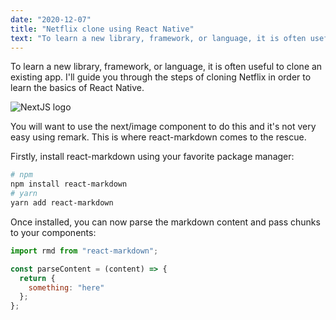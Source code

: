 ```yaml
---
date: "2020-12-07"
title: "Netflix clone using React Native"
text: "To learn a new library, framework, or language, it is often useful to clone an existing app. I'll guide you through the steps of cloning Netflix in order to learn the basics of React Native."
---
```


To learn a new library, framework, or language, it is often useful to clone an existing app. I'll guide you through the steps of cloning Netflix in order to learn the basics of React Native.

![NextJS logo](https://upload.wikimedia.org/wikipedia/commons/thumb/8/8e/Nextjs-logo.svg/440px-Nextjs-logo.svg.png "NextJS Logo")

You will want to use the next/image component to do this and it's not very easy using remark. This is where react-markdown comes to the rescue.

Firstly, install react-markdown using your favorite package manager:

```bash
# npm
npm install react-markdown
# yarn
yarn add react-markdown
```

Once installed, you can now parse the markdown content and pass chunks to your components:

```js
import rmd from "react-markdown";

const parseContent = (content) => {
  return {
    something: "here"
  };
};
```
